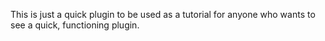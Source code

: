 This is just a quick plugin to be used as a tutorial for anyone who wants to see a quick, functioning plugin.